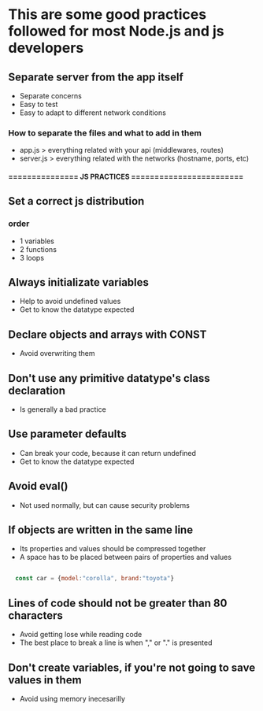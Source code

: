 # This are some good practices followed for most Node.js and js developers

## Separate server from the app itself

- Separate concerns
- Easy to test
- Easy to adapt to different network conditions

### How to separate the files and what to add in them

- app.js > everything related with your api (middlewares, routes)
- server.js > everything related with the networks (hostname, ports, etc)

#### =============== JS PRACTICES ========================

## Set a correct js distribution

### order

- 1 variables
- 2 functions
- 3 loops

## Always initializate variables

- Help to avoid undefined values
- Get to know the datatype expected

## Declare objects and arrays with CONST

- Avoid overwriting them

## Don't use any primitive datatype's class declaration

- Is generally a bad practice

## Use parameter defaults

- Can break your code, because it can return undefined
- Get to know the datatype expected

## Avoid eval()

- Not used normally, but can cause security problems

## If objects are written in the same line

- Its properties and values should be compressed together
- A space has to be placed between pairs of properties and values

```JavaScript

  const car = {model:"corolla", brand:"toyota"}
```

## Lines of code should not be greater than 80 characters

- Avoid getting lose while reading code
- The best place to break a line is when "," or "." is presented

## Don't create variables, if you're not going to save values in them

- Avoid using memory inecesarilly
